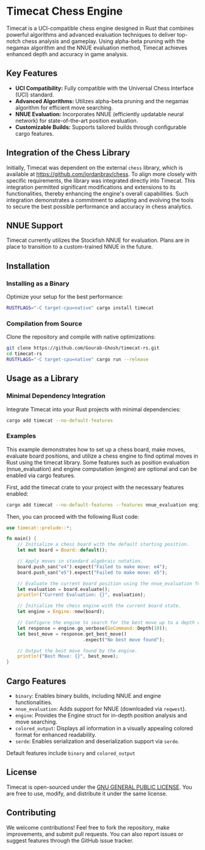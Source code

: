 # Timecat Chess Engine

Timecat is a UCI-compatible chess engine designed in Rust that combines powerful algorithms and advanced evaluation techniques to deliver top-notch chess analysis and gameplay. Using alpha-beta pruning with the negamax algorithm and the NNUE evaluation method, Timecat achieves enhanced depth and accuracy in game analysis.

## Key Features
- **UCI Compatibility:** Fully compatible with the Universal Chess Interface (UCI) standard.
- **Advanced Algorithms:** Utilizes alpha-beta pruning and the negamax algorithm for efficient move searching.
- **NNUE Evaluation:** Incorporates NNUE (efficiently updatable neural network) for state-of-the-art position evaluation.
- **Customizable Builds:** Supports tailored builds through configurable cargo features.

## Integration of the Chess Library
Initially, Timecat was dependent on the external `chess` library, which is available at https://github.com/jordanbray/chess. To align more closely with specific requirements, the library was integrated directly into Timecat. This integration permitted significant modifications and extensions to its functionalities, thereby enhancing the engine's overall capabilities. Such integration demonstrates a commitment to adapting and evolving the tools to secure the best possible performance and accuracy in chess analytics.

## NNUE Support
Timecat currently utilizes the Stockfish NNUE for evaluation. Plans are in place to transition to a custom-trained NNUE in the future.

## Installation

### Installing as a Binary
Optimize your setup for the best performance:
```bash
RUSTFLAGS="-C target-cpu=native" cargo install timecat
```

### Compilation from Source
Clone the repository and compile with native optimizations:
```bash
git clone https://github.com/Gourab-Ghosh/timecat-rs.git
cd timecat-rs
RUSTFLAGS="-C target-cpu=native" cargo run --release
```

## Usage as a Library

### Minimal Dependency Integration
Integrate Timecat into your Rust projects with minimal dependencies:
```bash
cargo add timecat --no-default-features
```

### Examples
This example demonstrates how to set up a chess board, make moves, evaluate board positions, and utilize a chess engine to find optimal moves in Rust using the timecat library. Some features such as position evaluation (nnue_evaluation) and engine computation (engine) are optional and can be enabled via cargo features.

First, add the timecat crate to your project with the necessary features enabled:
```bash
cargo add timecat --no-default-features --features nnue_evaluation engine
```

Then, you can proceed with the following Rust code:

```rust
use timecat::prelude::*;

fn main() {
    // Initialize a chess board with the default starting position.
    let mut board = Board::default();

    // Apply moves in standard algebraic notation.
    board.push_san("e4").expect("Failed to make move: e4");
    board.push_san("e5").expect("Failed to make move: e5");

    // Evaluate the current board position using the nnue_evaluation feature.
    let evaluation = board.evaluate();
    println!("Current Evaluation: {}", evaluation);

    // Initialize the chess engine with the current board state.
    let engine = Engine::new(board);

    // Configure the engine to search for the best move up to a depth of 10 plies.
    let response = engine.go_verbose(GoCommand::Depth(10));
    let best_move = response.get_best_move()
                            .expect("No best move found");

    // Output the best move found by the engine.
    println!("Best Move: {}", best_move);
}
```

## Cargo Features
- `binary`: Enables binary builds, including NNUE and engine functionalities.
- `nnue_evaluation`: Adds support for NNUE (downloaded via `reqwest`).
- `engine`: Provides the Engine struct for in-depth position analysis and move searching.
- `colored_output`: Displays all information in a visually appealing colored format for enhanced readability.
- `serde`: Enables serialization and deserialization support via `serde`.

Default features include `binary` and `colored_output`

## License
Timecat is open-sourced under the [GNU GENERAL PUBLIC LICENSE](LICENSE). You are free to use, modify, and distribute it under the same license.

## Contributing
We welcome contributions! Feel free to fork the repository, make improvements, and submit pull requests. You can also report issues or suggest features through the GitHub issue tracker.